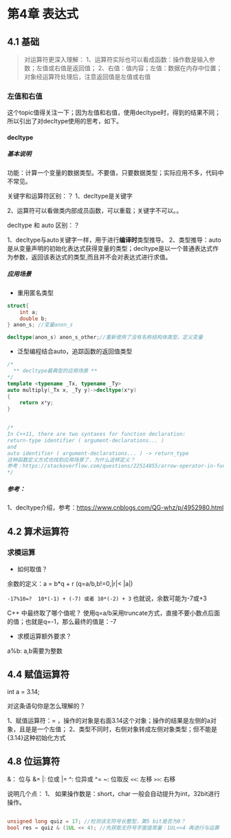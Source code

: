 # 第4章 表达式






## 4.1 基础

>对运算符更深入理解：
>1、运算符实际也可以看成函数：操作数是输入参数；左值或右值是返回值；
>2、右值：值内容；左值：数据在内存中位置；对象经运算符处理后，注意返回值是左值或右值



### 左值和右值

这个topic值得关注一下；因为左值和右值，使用decltype时，得到的结果不同；所以引出了对decltype使用的思考，如下。


#### decltype 

##### 基本说明

功能：计算一个变量的数据类型。不要值，只要数据类型；实际应用不多，代码中不常见。

关键字和运算符区别：？
1、decltype是关键字

2、运算符可以看做类内部成员函数，可以重载；关键字不可以。。

decltype 和 auto 区别：？

1、decltype与auto关键字一样，用于进行**编译时**类型推导。
2、类型推导：auto是从变量声明的初始化表达式获得变量的类型；decltype是以一个普通表达式作为参数，返回该表达式的类型,而且并不会对表达式进行求值。

##### 应用场景

* 重用匿名类型

```c++
struct{
    int a;
    double b;
} anon_s; //变量anon_s

decltype(anon_s) anon_s_other;//重新使用了没有名称结构体类型，定义变量

```

* 泛型编程结合auto，追踪函数的返回值类型

```c++
/*
  ** decltype最典型的应用场景 **
*/
template <typename _Tx, typename _Ty>
auto multiply(_Tx x, _Ty y)->decltype(x*y)
{
    return x*y;
}


/*
In C++11, there are two syntaxes for function declaration:
return-type identifier ( argument-declarations... )
and
auto identifier ( argument-declarations... ) -> return_type
这种函数定义方式也找到应用场景了，为什么这样定义？
参考：https://stackoverflow.com/questions/22514855/arrow-operator-in-function-heading
*/

```

##### 参考：
1、decltype介绍，参考：https://www.cnblogs.com/QG-whz/p/4952980.html




## 4.2 算术运算符

### 求模运算

* 如何取值？

余数的定义：a = b*q + r (q=a/b,b!=0,|r|< |a|)

`-17%10=?  10*(-1) + (-7) 或者 10*(-2) + 3`  也就说，余数可能为-7或+3

C++ 中最终取了哪个值呢？ 使用q=a/b采用truncate方式，直接不要小数点后面的值；也就是q=-1，那么最终的值是：-7

* 求模运算额外要求？

 a%b: a,b需要为整数


## 4.4 赋值运算符

int a = 3.14;

对这条语句你是怎么理解的？

1、赋值运算符：=  ，操作的对象是右面3.14这个对象；操作的结果是左侧的a对象，且是是一个左值；
2、类型不同时，右侧对象转成左侧对象类型；但不能是{3.14}这种初始化方式


## 4.8 位运算符

&： 位与    &=
|:  位或   |=
^:  位异或  ^=
~:  位取反 
`<<`: 左移
`>>`: 右移

说明几个点：
1、 如果操作数是：short，char 一般会自动提升为int，32bit进行操作。

  
```c++

unsigned long quiz = 17; //检测该无符号长整型，第5 bit是否为0？
bool res = quiz & (1UL << 4); //先获取无符号字面值常量：1UL<<4 再进行与运算


  
```  





